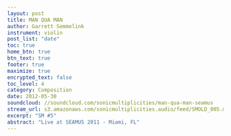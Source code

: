 ```yaml
---
layout: post
title: MAN QUA MAN
author: Garrett Semmelink
instrument: violin
post_list: "date"
toc: true
home_btn: true
btn_text: true
footer: true
maximize: true
encrypted_text: false
toc_level: 4
category: Composition
date: 2012-05-30
soundcloud: //soundcloud.com/sonicmultiplicities/man-qua-man-seamus
stream_url: s3.amazonaws.com/sonicmultiplicities.audio/feed/SMOLD_005.mp3
excerpt: "SM #5"
abstract: "Live at SEAMUS 2011 - Miami, FL"
---
```

